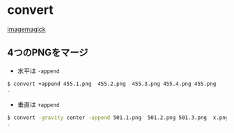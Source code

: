# convert

[imagemagick](imagemagik.md)

## 4つのPNGをマージ

- 水平は `-append`

~~~bash
$ convert +append 455.1.png  455.2.png  455.3.png 455.4.png 455.png
.
~~~

- 垂直は `+append`

~~~bash
$ convert -gravity center -append 501.1.png  501.2.png 501.3.png  x.png
.
~~~
